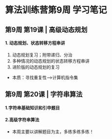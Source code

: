 # 算法训练营第9周 学习笔记
## 第9周 第19课 | 高级动态规划
#### 1. 动态规划、状态转移方程串讲
1. 动态规划复习；附带递归、分治
2. 多种情况的动态规划的状态转移方程串讲
3. 进阶版的动态规划的复习
- 本质：寻找重复性——>计算机指令集


## 第9周 第20课 | 字符串算法
#### 1.字符串基础知识和引申题目
#### 2.高级字符串算法
- 本周主要以讲解题目为主，多练多练多练！